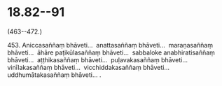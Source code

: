 

# 18.82--91


(463--472.)

453\. Aniccasaññaṃ bhāveti…  anattasaññaṃ bhāveti…  maraṇasaññaṃ bhāveti…  āhāre paṭikūlasaññaṃ bhāveti…  sabbaloke anabhiratisaññaṃ bhāveti…  aṭṭhikasaññaṃ bhāveti…  puḷavakasaññaṃ bhāveti…  vinīlakasaññaṃ bhāveti…  vicchiddakasaññaṃ bhāveti…  uddhumātakasaññaṃ bhāveti… .



